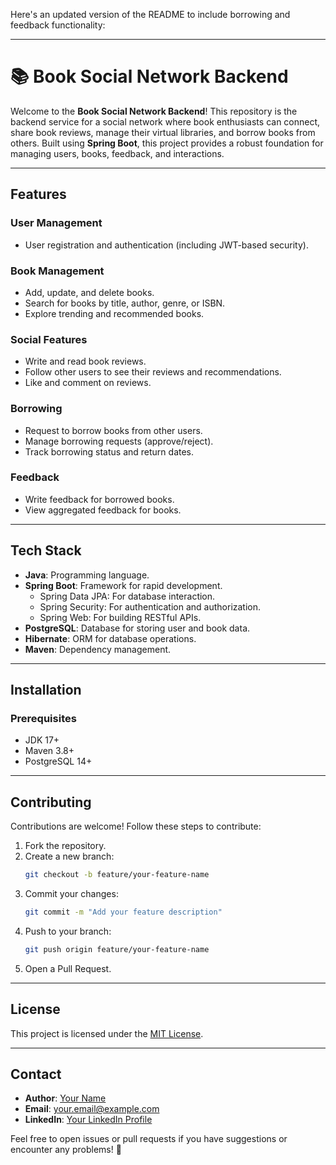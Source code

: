 Here's an updated version of the README to include borrowing and feedback functionality:

---

# 📚 Book Social Network Backend

Welcome to the **Book Social Network Backend**! This repository is the backend service for a social network where book enthusiasts can connect, share book reviews, manage their virtual libraries, and borrow books from others. Built using **Spring Boot**, this project provides a robust foundation for managing users, books, feedback, and interactions.

---

## Features

### User Management
- User registration and authentication (including JWT-based security).

### Book Management
- Add, update, and delete books.
- Search for books by title, author, genre, or ISBN.
- Explore trending and recommended books.

### Social Features
- Write and read book reviews.
- Follow other users to see their reviews and recommendations.
- Like and comment on reviews.

### Borrowing
- Request to borrow books from other users.
- Manage borrowing requests (approve/reject).
- Track borrowing status and return dates.

### Feedback
- Write feedback for borrowed books.
- View aggregated feedback for books.

---

## Tech Stack

- **Java**: Programming language.
- **Spring Boot**: Framework for rapid development.
  - Spring Data JPA: For database interaction.
  - Spring Security: For authentication and authorization.
  - Spring Web: For building RESTful APIs.
- **PostgreSQL**: Database for storing user and book data.
- **Hibernate**: ORM for database operations.
- **Maven**: Dependency management.

---

## Installation

### Prerequisites
- JDK 17+
- Maven 3.8+
- PostgreSQL 14+



---

## Contributing

Contributions are welcome! Follow these steps to contribute:
1. Fork the repository.
2. Create a new branch:
   ```bash
   git checkout -b feature/your-feature-name
   ```
3. Commit your changes:
   ```bash
   git commit -m "Add your feature description"
   ```
4. Push to your branch:
   ```bash
   git push origin feature/your-feature-name
   ```
5. Open a Pull Request.

---

## License

This project is licensed under the [MIT License](LICENSE).

---

## Contact

- **Author**: [Your Name](https://github.com/yourusername)
- **Email**: your.email@example.com
- **LinkedIn**: [Your LinkedIn Profile](https://linkedin.com/in/yourprofile)

Feel free to open issues or pull requests if you have suggestions or encounter any problems! 🚀
